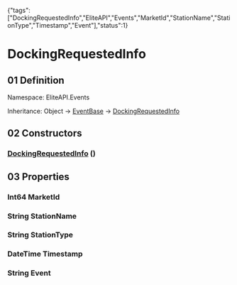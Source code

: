 {"tags":["DockingRequestedInfo","EliteAPI","Events","MarketId","StationName","StationType","Timestamp","Event"],"status":1}

# DockingRequestedInfo

## 01 Definition

Namespace: <span class='code'>EliteAPI.Events</span>

Inheritance: <span class='code'>Object</span> → <span class='code'>[EventBase](../../EliteAPI/Events/EventBase.html)</span> → <span class='code'>[DockingRequestedInfo](../../EliteAPI/Events/DockingRequestedInfo.html)</span>

## 02 Constructors

### <span class='code'>[DockingRequestedInfo](../../EliteAPI/Events/DockingRequestedInfo.html)</span> ()

## 03 Properties

### <span class='code'>Int64</span> MarketId

### <span class='code'>String</span> StationName

### <span class='code'>String</span> StationType

### <span class='code'>DateTime</span> Timestamp

### <span class='code'>String</span> Event

